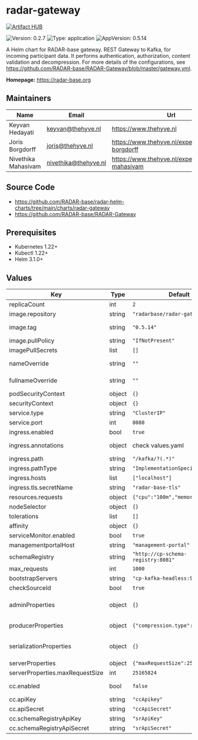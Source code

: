 

# radar-gateway
[![Artifact HUB](https://img.shields.io/endpoint?url=https://artifacthub.io/badge/repository/radar-gateway)](https://artifacthub.io/packages/helm/radar-base/radar-gateway)

![Version: 0.2.7](https://img.shields.io/badge/Version-0.2.7-informational?style=flat-square) ![Type: application](https://img.shields.io/badge/Type-application-informational?style=flat-square) ![AppVersion: 0.5.14](https://img.shields.io/badge/AppVersion-0.5.14-informational?style=flat-square)

A Helm chart for RADAR-base gateway. REST Gateway to Kafka, for incoming participant data. It performs authentication, authorization, content validation and decompression. For more details of the configurations, see https://github.com/RADAR-base/RADAR-Gateway/blob/master/gateway.yml.

**Homepage:** <https://radar-base.org>

## Maintainers

| Name | Email | Url |
| ---- | ------ | --- |
| Keyvan Hedayati | <keyvan@thehyve.nl> | <https://www.thehyve.nl> |
| Joris Borgdorff | <joris@thehyve.nl> | <https://www.thehyve.nl/experts/joris-borgdorff> |
| Nivethika Mahasivam | <nivethika@thehyve.nl> | <https://www.thehyve.nl/experts/nivethika-mahasivam> |

## Source Code

* <https://github.com/RADAR-base/radar-helm-charts/tree/main/charts/radar-gateway>
* <https://github.com/RADAR-base/RADAR-Gateway>

## Prerequisites
* Kubernetes 1.22+
* Kubectl 1.22+
* Helm 3.1.0+

## Values

| Key | Type | Default | Description |
|-----|------|---------|-------------|
| replicaCount | int | `2` | Number of radar-gateway replicas to deploy |
| image.repository | string | `"radarbase/radar-gateway"` | radar-gateway image repository |
| image.tag | string | `"0.5.14"` | radar-gateway image tag (immutable tags are recommended) Overrides the image tag whose default is the chart appVersion. |
| image.pullPolicy | string | `"IfNotPresent"` | radar-gateway image pull policy |
| imagePullSecrets | list | `[]` | Docker registry secret names as an array |
| nameOverride | string | `""` | String to partially override radar-gateway.fullname template with a string (will prepend the release name) |
| fullnameOverride | string | `""` | String to fully override radar-gateway.fullname template with a string |
| podSecurityContext | object | `{}` | Configure radar-gateway pods' Security Context |
| securityContext | object | `{}` | Configure radar-gateway containers' Security Context |
| service.type | string | `"ClusterIP"` | Kubernetes Service type |
| service.port | int | `8080` | radar-gateway port |
| ingress.enabled | bool | `true` | Enable ingress controller resource |
| ingress.annotations | object | check values.yaml | Annotations that define default ingress class, certificate issuer and deny access to sensitive URLs |
| ingress.path | string | `"/kafka/?(.*)"` | Path within the url structure |
| ingress.pathType | string | `"ImplementationSpecific"` |  |
| ingress.hosts | list | `["localhost"]` | Hosts to accept requests from |
| ingress.tls.secretName | string | `"radar-base-tls"` | Name of the secret that contains TLS certificates |
| resources.requests | object | `{"cpu":"100m","memory":"128Mi"}` | CPU/Memory resource requests |
| nodeSelector | object | `{}` | Node labels for pod assignment |
| tolerations | list | `[]` | Toleration labels for pod assignment |
| affinity | object | `{}` | Affinity labels for pod assignment |
| serviceMonitor.enabled | bool | `true` | Enable metrics to be collected via Prometheus-operator |
| managementportalHost | string | `"management-portal"` | Host name of the management portal application |
| schemaRegistry | string | `"http://cp-schema-registry:8081"` | Schema Registry URL |
| max_requests | int | `1000` | Not used. To be confirmed |
| bootstrapServers | string | `"cp-kafka-headless:9092"` | Kafka broker URLs |
| checkSourceId | bool | `true` | set to true, if sources in access token should be validated |
| adminProperties | object | `{}` | Additional Kafka Admin Client settings as key value pairs. Read from https://kafka.apache.org/documentation/#adminclientconfigs. |
| producerProperties | object | `{"compression.type":"lz4"}` | Kafka producer properties as key value pairs. Read from https://kafka.apache.org/documentation/#producerconfigs. |
| serializationProperties | object | `{}` | Additional Kafka serialization settings, used in KafkaAvroSerializer. Read from [io.confluent.kafka.serializers.AbstractKafkaSchemaSerDeConfig]. |
| serverProperties | object | `{"maxRequestSize":25165824}` | Additional gateway server properties |
| serverProperties.maxRequestSize | int | `25165824` | Maximum request size, also after decompression. |
| cc.enabled | bool | `false` | set to true, if requests should be forwarded to Confluent Cloud based brokers. |
| cc.apiKey | string | `"ccApikey"` | Confluent Cloud cluster API key |
| cc.apiSecret | string | `"ccApiSecret"` | Confluent Cloud cluster API secret |
| cc.schemaRegistryApiKey | string | `"srApiKey"` | Confluent Cloud schema registry API key |
| cc.schemaRegistryApiSecret | string | `"srApiSecret"` | Confluent Cloud schema registry API secret |
